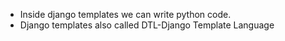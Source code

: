 - Inside django templates we can write python code.
- Django templates also called DTL-Django Template Language
